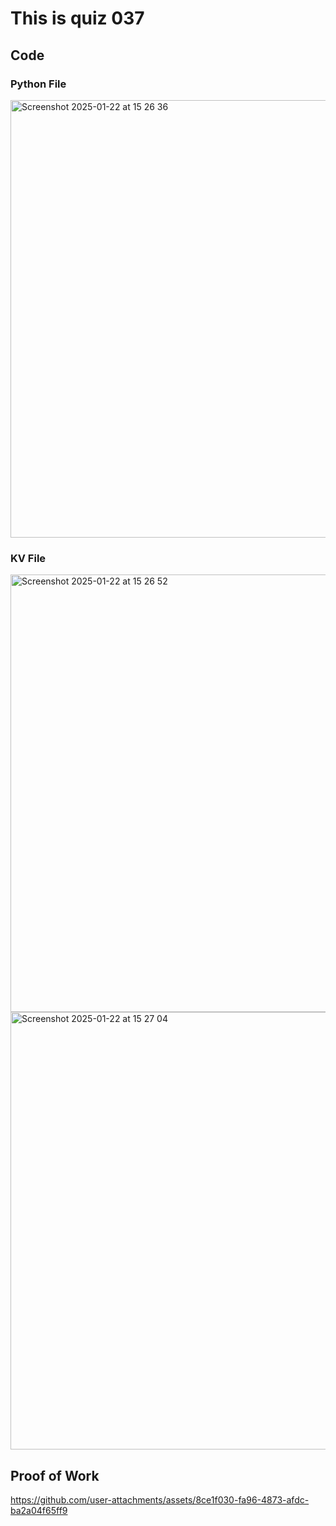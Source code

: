 # This is quiz 037


## Code
### Python File
<img width="700" alt="Screenshot 2025-01-22 at 15 26 36" src="https://github.com/user-attachments/assets/ebce5abf-b8ba-42e5-a586-97436183581d" />


### KV File
<img width="700" alt="Screenshot 2025-01-22 at 15 26 52" src="https://github.com/user-attachments/assets/23892149-9eb7-446c-a849-3b3a796cf7c9" />
<img width="700" alt="Screenshot 2025-01-22 at 15 27 04" src="https://github.com/user-attachments/assets/d13c465e-03ba-4658-8532-1de12f60f578" />



## Proof of Work
https://github.com/user-attachments/assets/8ce1f030-fa96-4873-afdc-ba2a04f65ff9

